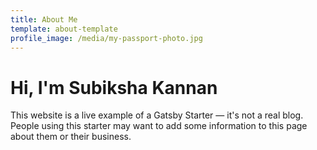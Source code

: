 ```yaml
---
title: About Me
template: about-template
profile_image: /media/my-passport-photo.jpg
---
```

# Hi, I'm Subiksha Kannan

This website is a live example of a Gatsby Starter — it's not a real blog.
People using this starter may want to add some information to this page about them or their business.
